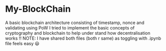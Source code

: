 # My-BlockChain

A basic blockchain architecture consisting of timestamp, nonce and validating using PoW I tried to implement the basic concepts of cryptography and blockchain to help under stand how decentralisation works !!
NOTE: I have shared both files (both r same) as toggling with .ipynb file feels easy 😃
